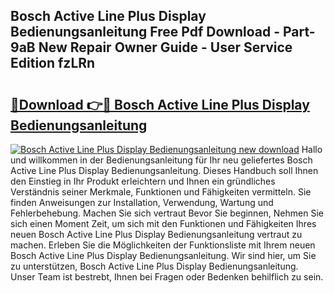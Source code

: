 ## Bosch Active Line Plus Display Bedienungsanleitung Free Pdf Download - Part-9aB New Repair Owner Guide - User Service Edition fzLRn

# <h2><a href="http://df4w9l.blite.top/?on=Bosch+Active+Line+Plus+Display+Bedienungsanleitung">🔗Download 👉🔴 Bosch Active Line Plus Display Bedienungsanleitung</a></h2>

[![Bosch Active Line Plus Display Bedienungsanleitung new download](https://i.imgur.com/lujVjoI.png)](http://df4w9l.blite.top/?on=Bosch+Active+Line+Plus+Display+Bedienungsanleitung)
Hallo und willkommen in der Bedienungsanleitung für Ihr neu geliefertes Bosch Active Line Plus Display Bedienungsanleitung. Dieses Handbuch soll Ihnen den Einstieg in Ihr Produkt erleichtern und Ihnen ein gründliches Verständnis seiner Merkmale, Funktionen und Fähigkeiten vermitteln. Sie finden Anweisungen zur Installation, Verwendung, Wartung und Fehlerbehebung. Machen Sie sich vertraut Bevor Sie beginnen, Nehmen Sie sich einen Moment Zeit, um sich mit den Funktionen und Fähigkeiten Ihres neuen Bosch Active Line Plus Display Bedienungsanleitung vertraut zu machen. Erleben Sie die Möglichkeiten der Funktionsliste mit Ihrem neuen Bosch Active Line Plus Display Bedienungsanleitung. Wir sind hier, um Sie zu unterstützen, Bosch Active Line Plus Display Bedienungsanleitung. Unser Team ist bestrebt, Ihnen bei Fragen oder Bedenken behilflich zu sein.
